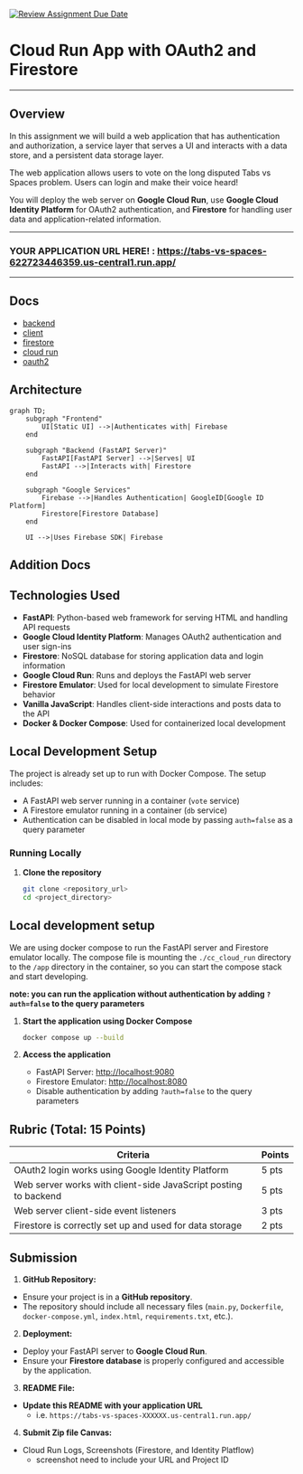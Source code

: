 [![Review Assignment Due Date](https://classroom.github.com/assets/deadline-readme-button-22041afd0340ce965d47ae6ef1cefeee28c7c493a6346c4f15d667ab976d596c.svg)](https://classroom.github.com/a/g9z2kemV)
# Cloud Run App with OAuth2 and Firestore

---

## Overview
In this assignment we will build a web application that has authentication and
authorization, a service layer that serves a UI and interacts with a data
store, and a persistent data storage layer.

The web application allows users to vote on the long disputed Tabs vs Spaces
problem. Users can login and make their voice heard! 
 
You will deploy the web server on **Google Cloud Run**, use **Google Cloud Identity Platform** for OAuth2 authentication, and **Firestore** for handling user data and application-related information.

---

### YOUR APPLICATION URL HERE! : https://tabs-vs-spaces-622723446359.us-central1.run.app/

---

## Docs
- [backend](docs/python-backend.md)
- [client](docs/client-side-js.md)
- [firestore](docs/firestore.md)
- [cloud run](docs/cloud-run.md)
- [oauth2](docs/oauth2.md)


## Architecture

```mermaid
graph TD;
    subgraph "Frontend"
        UI[Static UI] -->|Authenticates with| Firebase
    end

    subgraph "Backend (FastAPI Server)"
        FastAPI[FastAPI Server] -->|Serves| UI
        FastAPI -->|Interacts with| Firestore
    end

    subgraph "Google Services"
        Firebase -->|Handles Authentication| GoogleID[Google ID Platform]
        Firestore[Firestore Database]
    end

    UI -->|Uses Firebase SDK| Firebase
```

## Addition Docs


## Technologies Used
- **FastAPI**: Python-based web framework for serving HTML and handling API requests
- **Google Cloud Identity Platform**: Manages OAuth2 authentication and user sign-ins
- **Firestore**: NoSQL database for storing application data and login information
- **Google Cloud Run**: Runs and deploys the FastAPI web server
- **Firestore Emulator**: Used for local development to simulate Firestore behavior
- **Vanilla JavaScript**: Handles client-side interactions and posts data to the API
- **Docker & Docker Compose**: Used for containerized local development

## Local Development Setup
The project is already set up to run with Docker Compose. The setup includes:
- A FastAPI web server running in a container (`vote` service)
- A Firestore emulator running in a container (`db` service)
- Authentication can be disabled in local mode by passing `auth=false` as a query parameter

### Running Locally
1. **Clone the repository**
   ```sh
   git clone <repository_url>
   cd <project_directory>
   ```

## Local development setup
We are using docker compose to run the FastAPI server and Firestore emulator locally. The compose file is mounting the `./cc_cloud_run` directory to the `/app` directory in the container, so you can start the compose stack and start developing.

__**note: you can run the application without authentication by adding `?auth=false` to the query parameters**__

1. **Start the application using Docker Compose**
   ```sh
   docker compose up --build
   ```

2. **Access the application**
   - FastAPI Server: [http://localhost:9080](http://localhost:9080)
   - Firestore Emulator: [http://localhost:8080](http://localhost:8080)
   - Disable authentication by adding `?auth=false` to the query parameters

## Rubric (Total: 15 Points)
| Criteria                                                        | Points |
|-----------------------------------------------------------------|--------|
| OAuth2 login works using Google Identity Platform               | 5 pts  |
| Web server works with client-side JavaScript posting to backend | 5 pts  |
| Web server client-side event listeners                          | 3 pts  |
| Firestore is correctly set up and used for data storage         | 2 pts  |

## Submission
1. **GitHub Repository:**
- Ensure your project is in a **GitHub repository**.
- The repository should include all necessary files (`main.py`, `Dockerfile`, `docker-compose.yml`, `index.html`, `requirements.txt`, etc.).

2. **Deployment:**
- Deploy your FastAPI server to **Google Cloud Run**.
- Ensure your **Firestore database** is properly configured and accessible by the application.

3. **README File:**
- **Update this README with your application URL**
  - i.e. `https://tabs-vs-spaces-XXXXXX.us-central1.run.app/`

4. **Submit Zip file Canvas:**
- Cloud Run Logs, Screenshots (Firestore, and Identity Platflow)
  - screenshot need to include your URL and Project ID
